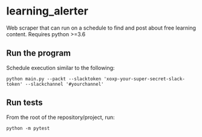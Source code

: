 # learning_alerter
Web scraper that can run on a schedule to find and post about free learning content. Requires python >=3.6 

## Run the program
Schedule execution similar to the following:

`python main.py --packt --slacktoken 'xoxp-your-super-secret-slack-token' --slackchannel '#yourchannel'`

## Run tests
From the root of the repository/project, run:

`python -m pytest`
